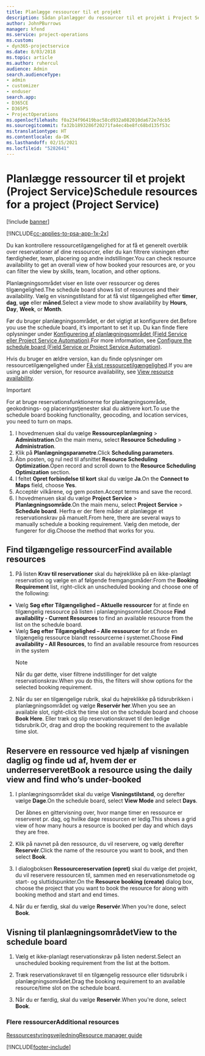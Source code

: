 ```yaml
---
title: Planlægge ressourcer til et projekt
description: Sådan planlægger du ressourcer til et projekt i Project Service
author: JohnPBurrows
manager: kfend
ms.service: project-operations
ms.custom:
- dyn365-projectservice
ms.date: 8/03/2018
ms.topic: article
ms.author: ruhercul
audience: Admin
search.audienceType:
- admin
- customizer
- enduser
search.app:
- D365CE
- D365PS
- ProjectOperations
ms.openlocfilehash: f0a234f96419bac58cd932a082010da672e7dcb5
ms.sourcegitcommit: fa32b1893286f20271fa4ec4be8fc68bd135f53c
ms.translationtype: HT
ms.contentlocale: da-DK
ms.lasthandoff: 02/15/2021
ms.locfileid: "5282641"
---
```

# <a name="schedule-resources-for-a-project-project-service"></a><span data-ttu-id="9a40b-103">Planlægge ressourcer til et projekt (Project Service)</span><span class="sxs-lookup"><span data-stu-id="9a40b-103">Schedule resources for a project (Project Service)</span></span>

[!include [banner](../includes/psa-now-project-operations.md)]

[!INCLUDE[cc-applies-to-psa-app-1x-2x](../includes/cc-applies-to-psa-app-1x-2x.md)]

<span data-ttu-id="9a40b-104">Du kan kontrollere ressourcetilgængelighed for at få et generelt overblik over reservationer af dine ressourcer, eller du kan filtrere visningen efter færdigheder, team, placering og andre indstillinger.</span><span class="sxs-lookup"><span data-stu-id="9a40b-104">You can check resource availability to get an overall view of how booked your resources are, or you can filter the view by skills, team, location, and other options.</span></span>  
  
<span data-ttu-id="9a40b-105">Planlægningsområdet viser en liste over ressourcer og deres tilgængelighed.</span><span class="sxs-lookup"><span data-stu-id="9a40b-105">The schedule board shows list of resources and their availability.</span></span> <span data-ttu-id="9a40b-106">Vælg en visningstilstand for at få vist tilgængelighed efter **timer**, **dag**, **uge** eller **måned**.</span><span class="sxs-lookup"><span data-stu-id="9a40b-106">Select a view mode to show availability by **Hours**, **Day**, **Week**, or **Month**.</span></span>  
  
<span data-ttu-id="9a40b-107">Før du bruger planlægningsområdet, er det vigtigt at konfigurere det.</span><span class="sxs-lookup"><span data-stu-id="9a40b-107">Before you use the schedule board, it’s important to set it up.</span></span> <span data-ttu-id="9a40b-108">Du kan finde flere oplysninger under [Konfigurering af planlægningsområdet (Field Service eller Project Service Automation)](https://docs.microsoft.com/dynamics365/field-service/configure-schedule-board).</span><span class="sxs-lookup"><span data-stu-id="9a40b-108">For more information, see [Configure the schedule board (Field Service or Project Service Automation)](https://docs.microsoft.com/dynamics365/field-service/configure-schedule-board).</span></span>
  
<span data-ttu-id="9a40b-109">Hvis du bruger en ældre version, kan du finde oplysninger om ressourcetilgængelighed under [Få vist ressourcetilgængelighed](../psa/view-resource-availability.md).</span><span class="sxs-lookup"><span data-stu-id="9a40b-109">If you are using an older version, for resource availability, see [View resource availability](../psa/view-resource-availability.md).</span></span>  

> [!IMPORTANT]
>  <span data-ttu-id="9a40b-110">For at bruge reservationsfunktionerne for planlægningsområde, geokodnings- og placeringstjenester skal du aktivere kort.</span><span class="sxs-lookup"><span data-stu-id="9a40b-110">To use the schedule board booking functionality, geocoding, and location services, you need to turn on maps.</span></span>  
> 
> 1. <span data-ttu-id="9a40b-111">I hovedmenuen skal du vælge **Ressourceplanlægning** > **Administration**.</span><span class="sxs-lookup"><span data-stu-id="9a40b-111">On the main menu, select **Resource Scheduling** > **Administration**.</span></span>  
> 2. <span data-ttu-id="9a40b-112">Klik på **Planlægningsparametre**.</span><span class="sxs-lookup"><span data-stu-id="9a40b-112">Click **Scheduling parameters**.</span></span>  
> 3. <span data-ttu-id="9a40b-113">Åbn posten, og rul ned til afsnittet **Resource Scheduling Optimization**.</span><span class="sxs-lookup"><span data-stu-id="9a40b-113">Open record and scroll down to the **Resource Scheduling Optimization** section.</span></span>  
> 4. <span data-ttu-id="9a40b-114">I feltet **Opret forbindelse til kort** skal du vælge **Ja**.</span><span class="sxs-lookup"><span data-stu-id="9a40b-114">On the **Connect to Maps** field, choose **Yes**.</span></span>  
> 5. <span data-ttu-id="9a40b-115">Acceptér vilkårene, og gem posten.</span><span class="sxs-lookup"><span data-stu-id="9a40b-115">Accept terms and save the record.</span></span>  
> 6. <span data-ttu-id="9a40b-116">I hovedmenuen skal du vælge **Project Service** > **Planlægningsområde**.</span><span class="sxs-lookup"><span data-stu-id="9a40b-116">On the main menu, select **Project Service** > **Schedule board**.</span></span> <span data-ttu-id="9a40b-117">Herfra er der flere måder at planlægge et reservationskrav på manuelt.</span><span class="sxs-lookup"><span data-stu-id="9a40b-117">From here, there are several ways to manually schedule a booking requirement.</span></span> <span data-ttu-id="9a40b-118">Vælg den metode, der fungerer for dig.</span><span class="sxs-lookup"><span data-stu-id="9a40b-118">Choose the method that works for you.</span></span>
  
## <a name="find-available-resources"></a><span data-ttu-id="9a40b-119">Find tilgængelige ressourcer</span><span class="sxs-lookup"><span data-stu-id="9a40b-119">Find available resources</span></span>

1.  <span data-ttu-id="9a40b-120">På listen **Krav til reservationer** skal du højreklikke på en ikke-planlagt reservation og vælge en af følgende fremgangsmåder:</span><span class="sxs-lookup"><span data-stu-id="9a40b-120">From the **Booking Requirement** list, right-click an unscheduled booking and choose one of the following:</span></span>  
  
- <span data-ttu-id="9a40b-121">Vælg **Søg efter Tilgængelighed – Aktuelle ressourcer** for at finde en tilgængelig ressource på listen i planlægningsområdet.</span><span class="sxs-lookup"><span data-stu-id="9a40b-121">Choose **Find availability - Current Resources** to find an available resource from the list on the schedule board.</span></span>  
- <span data-ttu-id="9a40b-122">Vælg **Søg efter Tilgængelighed – Alle ressourcer** for at finde en tilgængelig ressource blandt ressourcerne i systemet.</span><span class="sxs-lookup"><span data-stu-id="9a40b-122">Choose **Find availability - All Resources**, to find an available resource from resources in the system</span></span>  
   > [!NOTE]
   >  <span data-ttu-id="9a40b-123">Når du gør dette, viser filtrene indstillinger for det valgte reservationskrav.</span><span class="sxs-lookup"><span data-stu-id="9a40b-123">When you do this, the filters will show options for the selected booking requirement.</span></span>  
  
2. <span data-ttu-id="9a40b-124">Når du ser en tilgængelige rubrik, skal du højreklikke på tidsrubrikken i planlægningsområdet og vælge **Reservér her**.</span><span class="sxs-lookup"><span data-stu-id="9a40b-124">When you see an available slot, right-click the time slot on the schedule board and choose **Book Here**.</span></span> <span data-ttu-id="9a40b-125">Eller træk og slip reservationskravet til den ledige tidsrubrik.</span><span class="sxs-lookup"><span data-stu-id="9a40b-125">Or, drag and drop the booking requirement to the available time slot.</span></span>  
  

## <a name="book-a-resource-using-the-daily-view-and-find-whos-under-booked"></a><span data-ttu-id="9a40b-126">Reservere en ressource ved hjælp af visningen daglig og finde ud af, hvem der er underreserveret</span><span class="sxs-lookup"><span data-stu-id="9a40b-126">Book a resource using the daily view and find who’s under-booked</span></span>
  
1.  <span data-ttu-id="9a40b-127">I planlægningsområdet skal du vælge **Visningstilstand**, og derefter vælge **Dage**.</span><span class="sxs-lookup"><span data-stu-id="9a40b-127">On the schedule board, select **View Mode** and select **Days**.</span></span>  
  
    <span data-ttu-id="9a40b-128">Der åbnes en gittervisning over, hvor mange timer en ressource er reserveret pr. dag, og hvilke dage ressourcen er ledig.</span><span class="sxs-lookup"><span data-stu-id="9a40b-128">This shows a grid view of how many hours a resource is booked per day and which days they are free.</span></span>  
  
2.  <span data-ttu-id="9a40b-129">Klik på navnet på den ressource, du vil reservere, og vælg derefter **Reservér**.</span><span class="sxs-lookup"><span data-stu-id="9a40b-129">Click the name of the resource you want to book, and then select **Book**.</span></span>  
  
3.  <span data-ttu-id="9a40b-130">I dialogboksen **Ressourcereservation (opret)** skal du vælge det projekt, du vil reservere ressourcen til, sammen med en reservationsmetode og start- og sluttidspunkter.</span><span class="sxs-lookup"><span data-stu-id="9a40b-130">On the **Resource booking (create)** dialog box, choose the project that you want to book the resource for along with booking method and start and end times.</span></span>  
  
4.  <span data-ttu-id="9a40b-131">Når du er færdig, skal du vælge **Reservér**.</span><span class="sxs-lookup"><span data-stu-id="9a40b-131">When you’re done, select **Book**.</span></span>  
  
## <a name="view-to-the-schedule-board"></a><span data-ttu-id="9a40b-132">Visning til planlægningsområdet</span><span class="sxs-lookup"><span data-stu-id="9a40b-132">View to the schedule board</span></span>
  
1.  <span data-ttu-id="9a40b-133">Vælg et ikke-planlagt reservationskrav på listen nederst.</span><span class="sxs-lookup"><span data-stu-id="9a40b-133">Select an unscheduled booking requirement from the list at the bottom.</span></span>  
  
2.  <span data-ttu-id="9a40b-134">Træk reservationskravet til en tilgængelig ressource eller tidsrubrik i planlægningsområdet.</span><span class="sxs-lookup"><span data-stu-id="9a40b-134">Drag the booking requirement to an available resource/time slot on the schedule board.</span></span>  
  
3.  <span data-ttu-id="9a40b-135">Når du er færdig, skal du vælge **Reservér**.</span><span class="sxs-lookup"><span data-stu-id="9a40b-135">When you're done, select **Book**.</span></span>  
  
### <a name="additional-resources"></a><span data-ttu-id="9a40b-136">Flere ressourcer</span><span class="sxs-lookup"><span data-stu-id="9a40b-136">Additional resources</span></span>  
 [<span data-ttu-id="9a40b-137">Ressourcestyringsvejledning</span><span class="sxs-lookup"><span data-stu-id="9a40b-137">Resource manager guide</span></span>](../psa/resource-manager-guide.md)


[!INCLUDE[footer-include](../includes/footer-banner.md)]